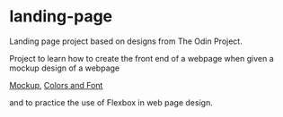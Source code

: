 # landing-page
Landing page project based on designs from The Odin Project. 

Project to learn how to create the front end of a webpage when given a mockup design of a webpage

[Mockup](./odin-project.png),  [Colors and Font](./colors_and_stuff.png)

and to practice the use of Flexbox in web page design.




